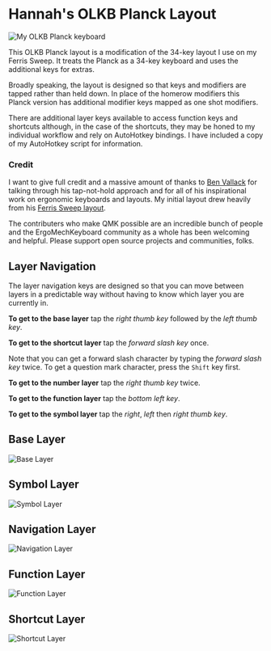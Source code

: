 # Hannah's OLKB Planck Layout

![My OLKB Planck keyboard](https://i.imgur.com/PmZgnqc.png)

 This OLKB Planck layout is a modification of the 34-key layout I use on my
Ferris Sweep. It treats the Planck as a 34-key keyboard and uses the additional
keys for extras.

Broadly speaking, the layout is designed so that keys and modifiers are tapped
rather than held down. In place of the homerow modifiers this Planck version has
additional modifier keys mapped as one shot modifiers.

There are additional layer keys available to access function keys and shortcuts
although, in the case of the shortcuts, they may be honed to my individual
workflow and rely on AutoHotkey bindings. I have included a copy of my
AutoHotkey script for information.

### Credit

I want to give full credit and a massive amount of thanks to [Ben
Vallack](https://www.youtube.com/benvallack) for talking through his
tap-not-hold approach and for all of his inspirational work on ergonomic
keyboards and layouts. My initial layout drew heavily from his [Ferris Sweep
layout](https://github.com/benvallack/34-QMK-Ferris-Sweep).

The contributers who make QMK possible are an incredible bunch of people and the
ErgoMechKeyboard community as a whole has been welcoming and helpful. Please
support open source projects and communities, folks.

## Layer Navigation

The layer navigation keys are designed so that you can move between layers in a
predictable way without having to know which layer you are currently in.

**To get to the base layer** tap the *right thumb key* followed by the *left thumb key*.

**To get to the shortcut layer** tap the *forward slash key* once.

Note that you can get a forward slash character by typing the *forward slash
key* twice. To get a question mark character, press the `Shift` key first.

**To get to the number layer** tap the *right thumb key* twice.

**To get to the function layer** tap the *bottom left key*.

**To get to the symbol layer** tap the *right*, *left* then *right thumb key*.

## Base Layer

![Base Layer](https://i.imgur.com/t6V6eYU.png)

## Symbol Layer

![Symbol Layer](https://i.imgur.com/Pb4pIjD.png)

## Navigation Layer

![Navigation Layer](https://i.imgur.com/z980sgh.png)

## Function Layer

![Function Layer](https://i.imgur.com/xZUrZkp.png)

## Shortcut Layer

![Shortcut Layer](https://i.imgur.com/hQgsvtr.png)



